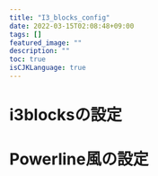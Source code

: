```yaml
---
title: "I3_blocks_config"
date: 2022-03-15T02:08:48+09:00
tags: []
featured_image: ""
description: ""
toc: true
isCJKLanguage: true
---
```


# i3blocksの設定

# Powerline風の設定
